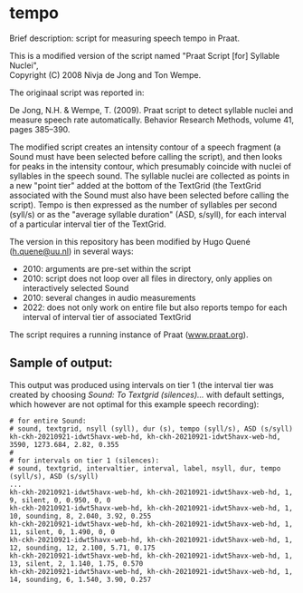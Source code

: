 # tempo

Brief description: script for measuring speech tempo in Praat. 

This is a modified version of the script named "Praat Script [for] Syllable Nuclei",  
Copyright (C) 2008  Nivja de Jong and Ton Wempe.

The originaal script was reported in:

De Jong, N.H. & Wempe, T. (2009). 
Praat script to detect syllable nuclei and measure speech rate automatically. 
Behavior Research Methods, volume 41, pages 385–390.

The modified script creates an intensity contour of a speech fragment (a Sound must have been selected before calling the script), and then looks for peaks in the intensity contour, which presumably coincide with nuclei of syllables in the speech sound. The syllable nuclei are collected as points in a new "point tier" added at the bottom of the TextGrid (the TextGrid associated with the Sound must also have been selected before calling the script). 
Tempo is then expressed as the number of syllables per second (syll/s) or as the "average syllable duration" (ASD, s/syll), for each interval of a particular interval tier of the TextGrid. 

The version in this repository has been modified by Hugo Quené (h.quene@uu.nl) in several ways:
- 2010: arguments are pre-set within the script
- 2010: script does not loop over all files in directory, only applies on interactively selected Sound
- 2010: several changes in audio measurements
- 2022: does not only work on entire file but also reports tempo for each interval of interval tier of associated TextGrid

The script requires a running instance of Praat (www.praat.org). 

## Sample of output:

This output was produced using intervals on tier 1 (the interval tier was created by choosing _Sound: To Textgrid (silences)..._ with default settings, which however are not optimal for this example speech recording): 
```
# for entire Sound:
# sound, textgrid, nsyll (syll), dur (s), tempo (syll/s), ASD (s/syll)
kh-ckh-20210921-idwt5havx-web-hd, kh-ckh-20210921-idwt5havx-web-hd, 3590, 1273.684, 2.82, 0.355
# 
# for intervals on tier 1 (silences):
# sound, textgrid, intervaltier, interval, label, nsyll, dur, tempo (syll/s), ASD (s/syll)
...
kh-ckh-20210921-idwt5havx-web-hd, kh-ckh-20210921-idwt5havx-web-hd, 1, 9, silent, 0, 0.950, 0, 0
kh-ckh-20210921-idwt5havx-web-hd, kh-ckh-20210921-idwt5havx-web-hd, 1, 10, sounding, 8, 2.040, 3.92, 0.255
kh-ckh-20210921-idwt5havx-web-hd, kh-ckh-20210921-idwt5havx-web-hd, 1, 11, silent, 0, 1.490, 0, 0
kh-ckh-20210921-idwt5havx-web-hd, kh-ckh-20210921-idwt5havx-web-hd, 1, 12, sounding, 12, 2.100, 5.71, 0.175
kh-ckh-20210921-idwt5havx-web-hd, kh-ckh-20210921-idwt5havx-web-hd, 1, 13, silent, 2, 1.140, 1.75, 0.570
kh-ckh-20210921-idwt5havx-web-hd, kh-ckh-20210921-idwt5havx-web-hd, 1, 14, sounding, 6, 1.540, 3.90, 0.257
```
